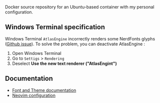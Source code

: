 Docker source repository for an Ubuntu-based container with my personal configuration.

## Windows Terminal specification

Windows Terminal `AtlasEngine` incorrectly renders some NerdFonts glyphs ([Github issue](https://github.com/microsoft/terminal/issues/14022)).
To solve the problem, you can deactivate AtlasEngine :
1. Open Windows Terminal
2. Go to `Settigs` > `Rendering`
3. Deselect **Use the new text renderer ("AtlasEngint")**

## Documentation

* [Font and Theme documentation](./doc/FontAndTheme.md)
* [Neovim configuration](./doc/NeovimConfiguration.md)